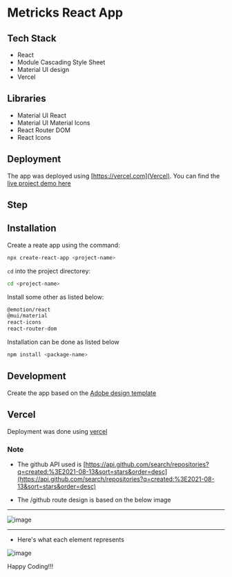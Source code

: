 # Metricks React App

## Tech Stack

- React
- Module Cascading Style Sheet
- Material UI design
- Vercel

## Libraries

- Material UI React
- Material UI Material Icons
- React Router DOM
- React Icons

## Deployment

The app was deployed using [https://vercel.com](Vercel). You can find the [live project demo here](https://peddle-frontend-assessment-techstackmedia.vercel.app/comingsoon)

## Step

## Installation

Create a reate app using the command:

```bash
npx create-react-app <project-name>
```

`cd` into the project directorey:

```bash
cd <project-name>
```

Install some other as listed below:

```txt
@emotion/react
@mui/material
react-icons
react-router-dom
```

Installation can be done as listed below

```bash
npm install <package-name>
```

## Development

Create the app based on the [Adobe design template](https://xd.adobe.com/view/b9ed8245-2809-4b31-a3c4-5c2e76ddb7e8-ecbe/?fullscreen)

## Vercel

Deployment was done using [vercel](https://vercel.com)

### Note

- The github API used is
  [https://api.github.com/search/repositories?q=created:%3E2021-08-13&sort=stars&order=desc](https://api.github.com/search/repositories?q=created:%3E2021-08-13&sort=stars&order=desc)

- The /github route design is based on the below image

---

![image](https://raw.githubusercontent.com/hiddenfounders/frontend-coding-challenge/master/mockup.png)

---

- Here's what each element represents

![image](https://raw.githubusercontent.com/hiddenfounders/frontend-coding-challenge/master/row_explained.png)

Happy Coding!!!
